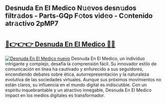 ## Desnuda En El Medico N𝚞𝚎vos desn𝚞dos filtr𝚊dos - Parts-GQp F𝚘tos vid𝚎o - C𝚘ntenido atr𝚊ctivo 2pMP7

# <h2><a href="http://mb1jrn.tromn.icu/?c=Desnuda+En+El+Medico">🔗👉👉👉 Desnuda En El Medico 🔗🔗</a></h2>

[![Desnuda En El Medico nuevo](https://i.imgur.com/pEAQMta.gif)](http://mb1jrn.tromn.icu/?c=Desnuda+En+El+Medico)
Desnuda En El Medico, un individuo intrigante y complejo, desafía la comprensión fácil. Su innovador estilo de comunicación en línea ha cautivado y enfurecido a sus seguidores, encendiendo debates sobre ética, autorrepresentación y la naturaleza evolutiva de las sociedades virtuales. Aunque sus próximos movimientos no están claros, su influencia en el mundo digital es indiscutible. Con un espíritu inquebrantable y un atractivo innegable, Desnuda En El Medico impact en los medios digitales es transformador.

